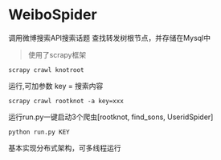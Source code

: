 # WeiboSpider
调用微博搜索API搜索话题
查找转发树根节点，并存储在Mysql中
>使用了scrapy框架

```
scrapy crawl knotroot
```
运行,可加参数
key = 搜索内容

```
scrapy crawl rootknot -a key=xxx
```

运行run.py一键启动3个爬虫[rootknot, find_sons, UseridSpider]
```
python run.py KEY
```

基本实现分布式架构，可多线程运行